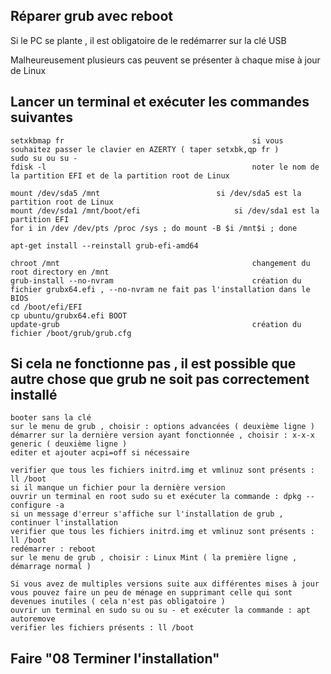 ## Réparer grub avec reboot

Si le PC se plante , il est obligatoire de le redémarrer sur la clé USB

Malheureusement plusieurs cas peuvent se présenter à chaque mise à jour de Linux 

## Lancer un terminal et exécuter les commandes suivantes

	setxkbmap fr                                          si vous souhaitez passer le clavier en AZERTY ( taper setxbk,qp fr )
	sudo su ou su -
	fdisk -l                                              noter le nom de la partition EFI et de la partition root de Linux
	
	mount /dev/sda5 /mnt    		              si /dev/sda5 est la partition root de Linux
	mount /dev/sda1 /mnt/boot/efi		    	      si /dev/sda1 est la partition EFI
	for i in /dev /dev/pts /proc /sys ; do mount -B $i /mnt$i ; done
	
	apt-get install --reinstall grub-efi-amd64
	
	chroot /mnt                                           changement du root directory en /mnt
	grub-install --no-nvram                               création du fichier grubx64.efi , --no-nvram ne fait pas l'installation dans le BIOS
	cd /boot/efi/EFI
	cp ubuntu/grubx64.efi BOOT
	update-grub                                           création du fichier /boot/grub/grub.cfg

## Si cela ne fonctionne pas , il est possible que autre chose que grub ne soit pas correctement installé

	booter sans la clé
	sur le menu de grub , choisir : options advancées ( deuxième ligne )
	démarrer sur la dernière version ayant fonctionnée , choisir : x-x-x generic ( deuxième ligne )
	editer et ajouter acpi=off si nécessaire
	
	verifier que tous les fichiers initrd.img et vmlinuz sont présents : ll /boot
	si il manque un fichier pour la dernière version
	ouvrir un terminal en root sudo su et exécuter la commande : dpkg --configure -a
	si un message d'erreur s'affiche sur l'installation de grub , continuer l'installation 
	verifier que tous les fichiers initrd.img et vmlinuz sont présents : ll /boot
	redémarrer : reboot
	sur le menu de grub , choisir : Linux Mint ( la première ligne , démarrage normal )
	
	Si vous avez de multiples versions suite aux différentes mises à jour
	vous pouvez faire un peu de ménage en supprimant celle qui sont devenues inutiles ( cela n'est pas obligatoire )
	ouvrir un terminal en sudo su ou su - et exécuter la commande : apt autoremove
	verifier les fichiers présents : ll /boot

## Faire "08 Terminer l'installation"
